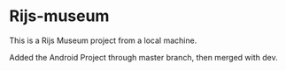 # Rijs-museum
 
This is a Rijs Museum project from a local machine.

Added the Android Project through master branch, then merged with dev.
